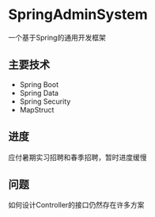# SpringAdminSystem
一个基于Spring的通用开发框架
## 主要技术
+ Spring Boot
+ Spring Data
+ Spring Security
+ MapStruct
## 进度
应付暑期实习招聘和春季招聘，暂时进度缓慢
## 问题
如何设计Controller的接口仍然存在许多方案
